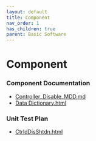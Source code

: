 ```yaml
---
layout: default
title: Component
nav_order: 1
has_children: true
parent: Basic Software
---
```

# Component
### Component Documentation

- [Controller_Disable_MDD.md](doc/Controller_Disable_MDD.md)
- [Data Dictionary.html](doc/Data%20Dictionary.html)

### Unit Test Plan

- [CtrldDisShtdn.html](utp/Tessy/report/CtrldDisShtdn.html)


